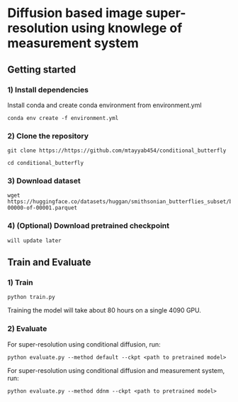 # Diffusion based image super-resolution using knowlege of measurement system

## Getting started 

### 1) Install dependencies
Install conda and create conda environment from environment.yml
```
conda env create -f environment.yml
```

### 2) Clone the repository

```
git clone https://https://github.com/mtayyab454/conditional_butterfly

cd conditional_butterfly
```

### 3) Download dataset
```
wget https://huggingface.co/datasets/huggan/smithsonian_butterflies_subset/blob/main/data/train-00000-of-00001.parquet
```

### 4) (Optional) Download pretrained checkpoint

```
will update later
```

## Train and Evaluate

### 1) Train
```
python train.py
```
Training the model will take about 80 hours on a single 4090 GPU.

### 2) Evaluate
For super-resolution using conditional diffusion, run:
```
python evaluate.py --method default --ckpt <path to pretrained model>
```

For super-resolution using conditional diffusion and measurement system, run:
```
python evaluate.py --method ddnm --ckpt <path to pretrained model>
```